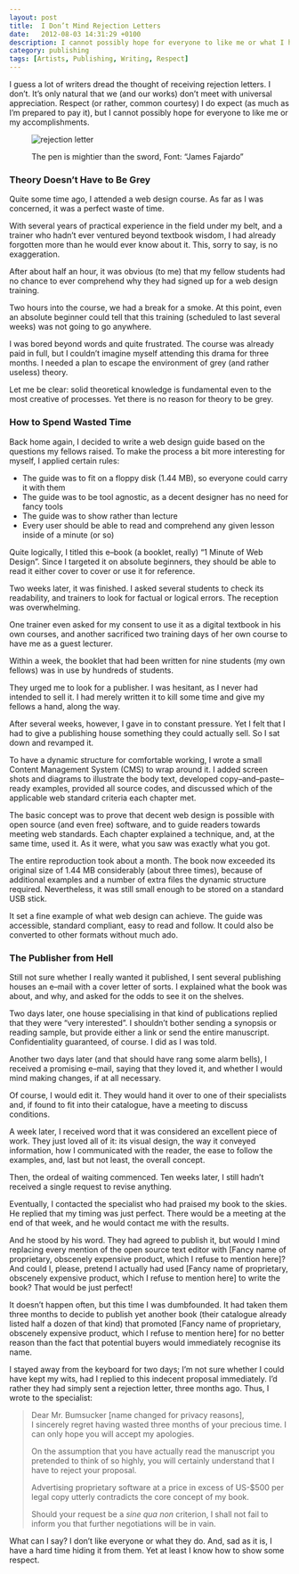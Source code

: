 ```yaml
---
layout: post
title:  I Don’t Mind Rejection Letters
date:   2012-08-03 14:31:29 +0100
description: I cannot possibly hope for everyone to like me or what I happen to do.
category: publishing
tags: [Artists, Publishing, Writing, Respect]
---
```

I guess a lot of writers dread the thought of receiving rejection letters. I don’t. It’s only natural that we (and our works) don’t meet with universal appreciation. Respect (or rather, common courtesy) I do expect (as much as I’m prepared to pay it), but I cannot possibly hope for everyone to like me or my accomplishments.<!--more-->

<figure>
<p><img src="{{site.baseurl}}/assets/images/rejection-letter.png" alt="rejection letter" /></p>
<figcaption><p>The pen is mightier than the sword, Font: “James Fajardo”</p></figcaption>
</figure>

<h3>Theory Doesn’t Have to Be Grey</h3>
Quite some time ago, I attended a web design course. As far as I was concerned, it was a perfect waste of time.

With several years of practical experience in the field under my belt, and a trainer who hadn’t ever ventured beyond textbook wisdom, I had already forgotten more than he would ever know about it. This, sorry to say, is no exaggeration.

After about half an hour, it was obvious (to me) that my fellow students had no chance to ever comprehend why they had signed up for a web design training.

Two hours into the course, we had a break for a smoke. At this point, even an absolute beginner could tell that this training (scheduled to last several weeks) was not going to go anywhere.

I was bored beyond words and quite frustrated. The course was already paid in full, but I couldn’t imagine myself attending this drama for three months. I needed a plan to escape the environment of grey (and rather useless) theory.

Let me be clear: solid theoretical knowledge is fundamental even to the most creative of processes. Yet there is no reason for theory to be grey.

<h3>How to Spend Wasted Time</h3>
Back home again, I decided to write a web design guide based on the questions my fellows raised. To make the process a bit more interesting for myself, I applied certain rules:

<ul>
<li>The guide was to fit on a floppy disk (1.44 <abbr>MB</abbr>), so everyone could carry it with them</li>
<li>The guide was to be tool agnostic, as a decent designer has no need for fancy tools</li>
<li>The guide was to show rather than lecture</li>
<li>Every user should be able to read and comprehend any given lesson inside of a minute (or so)</li>
</ul>

Quite logically, I titled this e–book (a booklet, really) “1 Minute of Web Design”. Since I targeted it on absolute beginners, they should be able to read it either cover to cover or use it for reference.

Two weeks later, it was finished. I asked several students to check its readability, and trainers to look for factual or logical errors. The reception was overwhelming.

One trainer even asked for my consent to use it as a digital textbook in his own courses, and another sacrificed two training days of her own course to have me as a guest lecturer.

Within a week, the booklet that had been written for nine students (my own fellows) was in use by hundreds of students.

They urged me to look for a publisher. I was hesitant, as I never had intended to sell it. I had merely written it to kill some time and give my fellows a hand, along the way.

After several weeks, however, I gave in to constant pressure. Yet I felt that I had to give a publishing house something they could actually sell. So I sat down and revamped it.

To have a dynamic structure for comfortable working, I wrote a small Content Management System (<abbr>CMS</abbr>) to wrap around it. I added screen shots and diagrams to illustrate the body text, developed copy–and–paste–ready examples, provided all source codes, and discussed which of the applicable web standard criteria each chapter met.

The basic concept was to prove that decent web design is possible with open source (and even free) software, and to guide readers towards meeting web standards. Each chapter explained a technique, and, at the same time, used it. As it were, what you saw was exactly what you got.

The entire reproduction took about a month. The book now exceeded its original size of 1.44 <abbr>MB</abbr> considerably (about three times), because of additional examples and a number of extra files the dynamic structure required. Nevertheless, it was still small enough to be stored on a standard <abbr>USB</abbr> stick.

It set a fine example of what web design can achieve. The guide was accessible, standard compliant, easy to read and follow. It could also be converted to other formats without much ado.

<h3>The Publisher from Hell</h3>
Still not sure whether I really wanted it published, I sent several publishing houses an e–mail with a cover letter of sorts. I explained what the book was about, and why, and asked for the odds to see it on the shelves.

Two days later, one house specialising in that kind of publications replied that they were “very interested”. I shouldn’t bother sending a synopsis or reading sample, but provide either a link or send the entire manuscript. Confidentiality guaranteed, of course. I did as I was told.

Another two days later (and that should have rang some alarm bells), I received a promising e–mail, saying that they loved it, and whether I would mind making changes, if at all necessary.

Of course, I would edit it. They would hand it over to one of their specialists and, if found to fit into their catalogue, have a meeting to discuss conditions.

A week later, I received word that it was considered an excellent piece of work. They just loved all of it: its visual design, the way it conveyed information, how I communicated with the reader, the ease to follow the examples, and, last but not least, the overall concept.

Then, the ordeal of waiting commenced. Ten weeks later, I still hadn’t received a single request to revise anything.

Eventually, I contacted the specialist who had praised my book to the skies. He replied that my timing was just perfect. There would be a meeting at the end of that week, and he would contact me with the results.

And he stood by his word. They had agreed to publish it, but would I mind replacing every mention of the open source text editor with [Fancy name of proprietary, obscenely expensive product, which I refuse to mention here]? And could I, please, pretend I actually had used [Fancy name of proprietary, obscenely expensive product, which I refuse to mention here] to write the book? That would be just perfect!

It doesn’t happen often, but this time I was dumbfounded. It had taken them three months to decide to publish yet another book (their catalogue already listed half a dozen of that kind) that promoted [Fancy name of proprietary, obscenely expensive product, which I refuse to mention here] for no better reason than the fact that potential buyers would immediately recognise its name.

I stayed away from the keyboard for two days; I’m not sure whether I could have kept my wits, had I replied to this indecent proposal immediately. I’d rather they had simply sent a rejection letter, three months ago. Thus, I wrote to the specialist:

<blockquote>
<p>Dear Mr. Bumsucker [name changed for privacy reasons],<br />
I sincerely regret having wasted three months of your precious time. I can only hope you will accept my apologies.</p>
<p>On the assumption that you have actually read the manuscript you pretended to think of so highly, you will certainly understand that I have to reject your proposal.</p>
<p>Advertising proprietary software at a price in excess of US-&dollar;500 per legal copy utterly contradicts the core concept of my book.</p>
<p>Should your request be a <em>sine qua non</em> criterion, I shall not fail to inform you that further negotiations will be in vain.
</p>
</blockquote>

What can I say? I don’t like everyone or what they do. And, sad as it is, I have a hard time hiding it from them. Yet at least I know how to show some respect.
